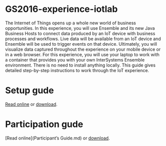 # GS2016-experience-iotlab

The Internet of Things opens up a whole new world of business opportunities. In this experience, you will use Ensemble and its new Java Business Hosts to connect data produced by an IoT device with business processes and workflows. Live data will be available from an IoT device and Ensemble will be used to trigger events on that device. Ultimately, you will visualize data captured throughout the experience on your mobile device or in a web browser.
For this experience, you will use your laptop to work with a container that provides you with your own InterSystems Ensemble environment. There is no need to install anything locally. This guide gives detailed step-by-step instructions to work through the IoT experience.

# Setup gude

[Read online](Setup.md) or [download](/raw/master/Setup.pdf).

# Participation gude

[Read online](Participant’s Guide.md) or [download](/raw/master/Participant%E2%80%99s%20Guide.pdf).
